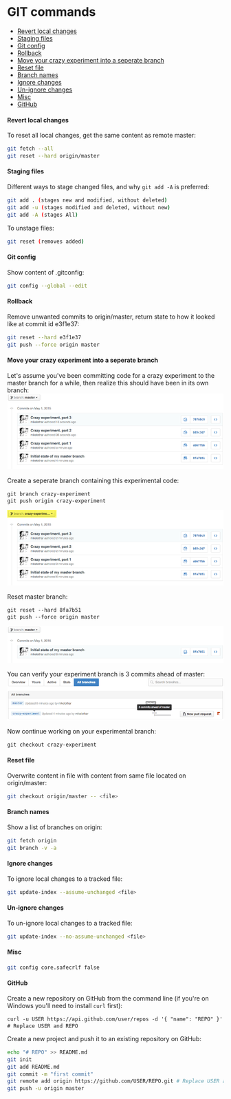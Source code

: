 # GIT commands

* [Revert local changes](#revert-local-changes)
* [Staging files](#staging-files)
* [Git config](#git-config)
* [Rollback](#rollback)
* [Move your crazy experiment into a seperate branch](#move-your-crazy-experiment-into-a-seperate-branch)
* [Reset file](#reset-file)
* [Branch names](#branch-names)
* [Ignore changes](#ignore-changes)
* [Un-ignore changes](#un-ignore-changes)
* [Misc](#misc)
* [GitHub](#github)

#### Revert local changes
To reset all local changes, get the same content as remote master:

```bash
git fetch --all
git reset --hard origin/master
```

#### Staging files
Different ways to stage changed files, and why `git add -A` is preferred:

```bash
git add . (stages new and modified, without deleted)
git add -u (stages modified and deleted, without new)
git add -A (stages All)
```

To unstage files:

```bash
git reset (removes added)
```

#### Git config
Show content of .gitconfig:

```bash
git config --global --edit 
```

#### Rollback
Remove unwanted commits to origin/master, return state to how it looked like at commit id e3f1e37:

```bash
git reset --hard e3f1e37
git push --force origin master
```

#### Move your crazy experiment into a seperate branch
Let's assume you've been committing code for a crazy experiment to the master branch for a while, then realize this should have been in its own branch:
![Crazy experiment on master](crazy-experiment-1.gif)

Create a seperate branch containing this experimental code:
```
git branch crazy-experiment
git push origin crazy-experiment
```
![Crazy experiment on its own branch](crazy-experiment-2-2.gif)

Reset master branch:
```
git reset --hard 8fa7b51
git push --force origin master
```
![The master branch is back to normal](crazy-experiment-3.gif)

You can verify your experiment branch is 3 commits ahead of master:
![Crazy experiment branch 3 commits ahead of master](crazy-experiment-4.gif)

Now continue working on your experimental branch:
```
git checkout crazy-experiment
```

#### Reset file
Overwrite content in file with content from same file located on origin/master:

```bash
git checkout origin/master -- <file>
```

#### Branch names 
Show a list of branches on origin:

```bash
git fetch origin
git branch -v -a
```

#### Ignore changes
To ignore local changes to a tracked file:

```bash
git update-index --assume-unchanged <file>
```

#### Un-ignore changes
To un-ignore local changes to a tracked file:

```bash
git update-index --no-assume-unchanged <file>
```

#### Misc

```bash
git config core.safecrlf false
```

#### GitHub
Create a new repository on GitHub from the command line (if you're on Windows you'll need to install `curl` first):
```
curl -u USER https://api.github.com/user/repos -d '{ "name": "REPO" }' # Replace USER and REPO
```

Create a new project and push it to an existing repository on GitHub:
```bash
echo "# REPO" >> README.md
git init
git add README.md
git commit -m "first commit"
git remote add origin https://github.com/USER/REPO.git # Replace USER and REPO
git push -u origin master
```
